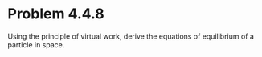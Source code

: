 # Problem 4.4.8

Using the principle of virtual work, derive the equations of equilibrium of a particle in space.
